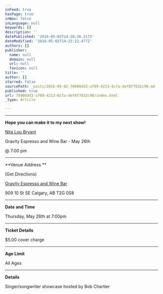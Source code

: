 ```yaml
---
inFeed: true
hasPage: true
inNav: false
inLanguage: null
keywords: []
description: ''
datePublished: '2016-05-02T14:28:36.217Z'
dateModified: '2016-05-02T14:22:22.477Z'
authors: []
publisher:
  name: null
  domain: null
  url: null
  favicon: null
title: ''
author: []
starred: false
sourcePath: _posts/2016-05-02-78908dd3-af09-4213-8cfa-def8f7032c90.md
published: true
url: 78908dd3-af09-4213-8cfa-def8f7032c90/index.html
_type: Article

---
```

****

**Hope you can make it to my next show!**

[][0]

[Nita Lou Bryant][0]

Gravity Espresso and Wine Bar - May 26th

@ 7:00 pm 

****

**Venue Address **

(Get Directions)

[][1]

[Gravity Espresso and Wine Bar][2]

909 10 St SE Calgary, AB T2G 0S8

****

**Date and Time**

Thursday, May 26th at 7:00pm

****

**Ticket Details**

$5.00 cover charge

****

**Age Limit**

All Ages

****

**Details**

[][3]

Singer/songwriter showcase hosted by Bob Chartier

[0]: https://www.reverbnation.com/nitaloubryant
[1]: https://www.reverbnation.com/venue/gravityespressoandwinebar?
[2]: https://www.reverbnation.com/venue/gravityespressoandwinebar
[3]: http://maps.google.com/?q=909%2010%20St%20SE%20Calgary,%20AB,%20CA%20T2G%200S8&sll=51.0424118,-114.0378952